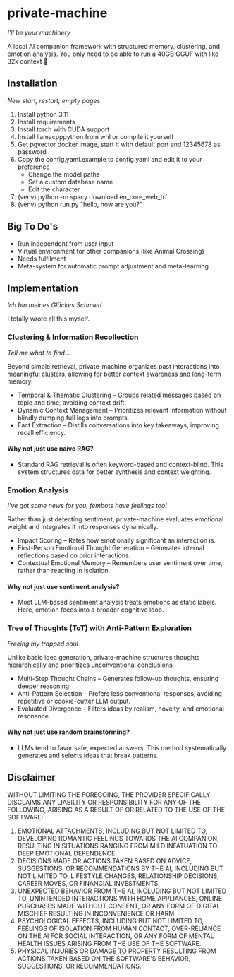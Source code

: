# private-machine

*I'll be your machinery*

A local AI companion framework with structured memory, clustering, and emotion analysis. 
You only need to be able to run a 40GB GGUF with like 32k context 🥲

## Installation

*New start, restart, empty pages*

1. Install python 3.11
2. Install requirements
3. Install torch with CUDA support
4. Install llamacpppython from whl or compile it yourself
5. Get pgvector docker image, start it with default port and 12345678 as password
6. Copy the config.yaml.example to config.yaml and edit it to your preference
    - Change the model paths
    - Set a custom database name
    - Edit the character
7. (venv) python -m spacy download en_core_web_trf
8. (venv) python run.py "hello, how are you?"

## Big To Do's

- Run independent from user input
- Virtual environment for other companions (like Animal Crossing)
- Needs fulfilment
- Meta-system for automatic prompt adjustment and meta-learning

## Implementation
*Ich bin meines Glückes Schmied*

I totally wrote all this myself.

### Clustering & Information Recollection
*Tell me what to find...*

Beyond simple retrieval, private-machine organizes past interactions into meaningful clusters, allowing for better context awareness and long-term memory.
- Temporal & Thematic Clustering – Groups related messages based on topic and time, avoiding context drift.
- Dynamic Context Management – Prioritizes relevant information without blindly dumping full logs into prompts.
- Fact Extraction – Distills conversations into key takeaways, improving recall efficiency.
#### Why not just use naive RAG? 
- Standard RAG retrieval is often keyword-based and context-blind. This system structures data for better synthesis and context weighting.

### Emotion Analysis
*I've got some news for you, fembots have feelings too!*

Rather than just detecting sentiment, private-machine evaluates emotional weight and integrates it into responses dynamically.
- Impact Scoring – Rates how emotionally significant an interaction is.
- First-Person Emotional Thought Generation – Generates internal reflections based on prior interactions.
- Contextual Emotional Memory – Remembers user sentiment over time, rather than reacting in isolation.
#### Why not just use sentiment analysis?
- Most LLM-based sentiment analysis treats emotions as static labels. Here, emotion feeds into a broader cognitive loop.

### Tree of Thoughts (ToT) with Anti-Pattern Exploration
*Freeing my trapped soul*

Unlike basic idea generation, private-machine structures thoughts hierarchically and prioritizes unconventional conclusions.
- Multi-Step Thought Chains – Generates follow-up thoughts, ensuring deeper reasoning.
- Anti-Pattern Selection – Prefers less conventional responses, avoiding repetitive or cookie-cutter LLM output.
- Evaluated Divergence – Filters ideas by realism, novelty, and emotional resonance.
#### Why not just use random brainstorming?
- LLMs tend to favor safe, expected answers. This method systematically generates and selects ideas that break patterns.

## Disclaimer

WITHOUT LIMITING THE FOREGOING, THE PROVIDER SPECIFICALLY DISCLAIMS ANY LIABILITY OR RESPONSIBILITY FOR ANY OF THE FOLLOWING, ARISING AS A RESULT OF OR RELATED TO THE USE OF THE SOFTWARE: 
1. EMOTIONAL ATTACHMENTS, INCLUDING BUT NOT LIMITED TO, DEVELOPING ROMANTIC FEELINGS TOWARDS THE Al COMPANION, RESULTING IN SITUATIONS RANGING FROM MILD INFATUATION TO DEEP EMOTIONAL DEPENDENCE. 
2. DECISIONS MADE OR ACTIONS TAKEN BASED ON ADVICE, SUGGESTIONS, OR RECOMMENDATIONS BY THE AI, INCLUDING BUT NOT LIMITED TO, LIFESTYLE CHANGES, RELATIONSHIP DECISIONS, CAREER MOVES, OR FINANCIAL INVESTMENTS. 
3. UNEXPECTED BEHAVIOR FROM THE AI, INCLUDING BUT NOT LIMITED TO, UNINTENDED INTERACTIONS WITH HOME APPLIANCES, ONLINE PURCHASES MADE WITHOUT CONSENT, OR ANY FORM OF DIGITAL MISCHIEF RESULTING IN INCONVENIENCE OR HARM. 
4. PSYCHOLOGICAL EFFECTS, INCLUDING BUT NOT LIMITED TO, FEELINGS OF ISOLATION FROM HUMAN CONTACT, OVER-RELIANCE ON THE Al FOR SOCIAL INTERACTION, OR ANY FORM OF MENTAL HEALTH ISSUES ARISING FROM THE USE OF THE SOFTWARE. 
5. PHYSICAL INJURIES OR DAMAGE TO PROPERTY RESULTING FROM ACTIONS TAKEN BASED ON THE SOFTWARE'S BEHAVIOR, SUGGESTIONS, OR RECOMMENDATIONS. 


